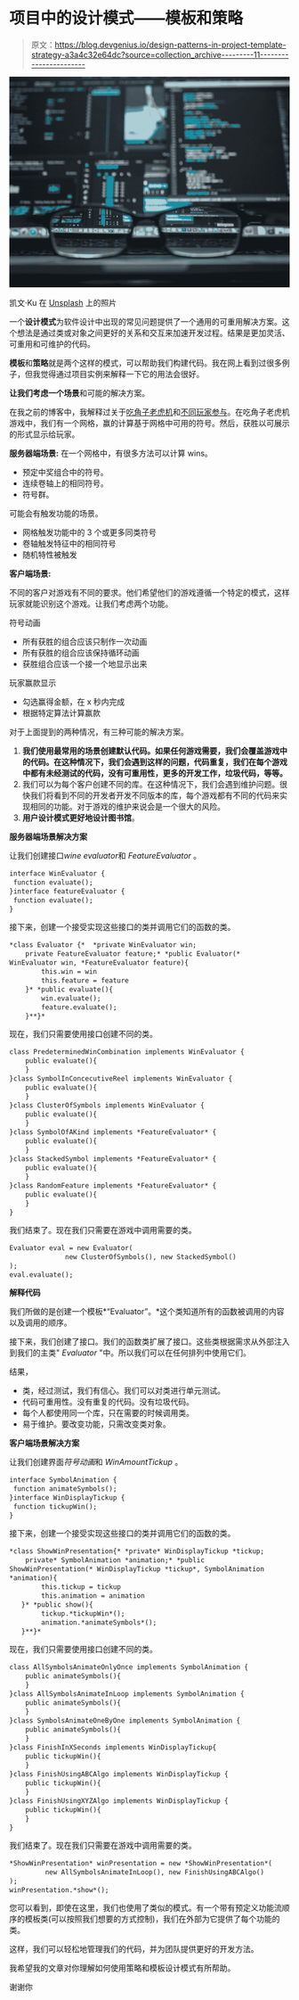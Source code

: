 # 项目中的设计模式——模板和策略

> 原文：<https://blog.devgenius.io/design-patterns-in-project-template-strategy-a3a4c32e64dc?source=collection_archive---------11----------------------->

![](img/6ff14ce16dbf1c65d92e3544c68eb34b.png)

凯文·Ku 在 [Unsplash](https://unsplash.com?utm_source=medium&utm_medium=referral) 上的照片

一个**设计模式**为软件设计中出现的常见问题提供了一个通用的可重用解决方案。这个想法是通过类或对象之间更好的关系和交互来加速开发过程。结果是更加灵活、可重用和可维护的代码。

**模板**和**策略**就是两个这样的模式，可以帮助我们构建代码。我在网上看到过很多例子，但我觉得通过项目实例来解释一下它的用法会很好。

**让我们考虑一个场景**和可能的解决方案。

在我之前的博客中，我解释过关于[吃角子老虎机](https://medium.com/@deepakjoshi14/designing-a-casino-slot-game-math-2d35d25f0a74)和[不同玩家参与](https://medium.com/@deepakjoshi14/understanding-different-players-involved-in-casino-game-development-e67ad4a7bae)。在吃角子老虎机游戏中，我们有一个网格，赢的计算基于网格中可用的符号。然后，获胜以可展示的形式显示给玩家。

**服务器端场景:**
在一个网格中，有很多方法可以计算 wins。

*   预定中奖组合中的符号。
*   连续卷轴上的相同符号。
*   符号群。

可能会有触发功能的场景。

*   网格触发功能中的 3 个或更多同类符号
*   卷轴触发特征中的相同符号
*   随机特性被触发

**客户端场景:**

不同的客户对游戏有不同的要求。他们希望他们的游戏遵循一个特定的模式，这样玩家就能识别这个游戏。让我们考虑两个功能。

符号动画

*   所有获胜的组合应该只制作一次动画
*   所有获胜的组合应该保持循环动画
*   获胜组合应该一个接一个地显示出来

玩家赢款显示

*   勾选赢得金额，在 x 秒内完成
*   根据特定算法计算赢款

对于上面提到的两种情况，有三种可能的解决方案。

1.  **我们使用最常用的场景创建默认代码。如果任何游戏需要，我们会覆盖游戏中的代码。在这种情况下，我们会遇到这样的问题，代码重复，我们在每个游戏中都有未经测试的代码，没有可重用性，更多的开发工作，垃圾代码，等等。**
2.  我们可以为每个客户创建不同的库。在这种情况下，我们会遇到维护问题。很快我们将看到不同的开发者开发不同版本的库，每个游戏都有不同的代码来实现相同的功能。对于游戏的维护来说会是一个很大的风险。
3.  **用户设计模式更好地设计图书馆**。

**服务器端场景解决方案**

让我们创建接口*wine evaluator*和 *FeatureEvaluator* 。

```
interface WinEvaluator { 
 function evaluate();
}interface featureEvaluator { 
 function evaluate();
}
```

接下来，创建一个接受实现这些接口的类并调用它们的函数的类。

```
*class Evaluator {*  *private WinEvaluator win;
    private FeatureEvaluator feature;* *public Evaluator(* WinEvaluator win, *FeatureEvaluator feature){
        this.win = win
        this.feature = feature
    }* *public evaluate(){
        win.evaluate();
        feature.evaluate();
    }**}*
```

现在，我们只需要使用接口创建不同的类。

```
class PredeterminedWinCombination implements WinEvaluator {
    public evaluate(){
    }
}class SymbolInConcecutiveReel implements WinEvaluator {
    public evaluate(){
    }
}class ClusterOfSymbols implements WinEvaluator {
    public evaluate(){
    }
}class SymbolOfAKind implements *FeatureEvaluator* {
    public evaluate(){
    }
}class StackedSymbol implements *FeatureEvaluator* {
    public evaluate(){
    }
}class RandomFeature implements *FeatureEvaluator* {
    public evaluate(){
    }
}
```

我们结束了。现在我们只需要在游戏中调用需要的类。

```
Evaluator eval = new Evaluator( 
              new ClusterOfSymbols(), new StackedSymbol() 
);
eval.evaluate();
```

**解释代码**

我们所做的是创建一个模板*“Evaluator”。*这个类知道所有的函数被调用的内容以及调用的顺序。

接下来，我们创建了接口。我们的函数类扩展了接口。这些类根据需求从外部注入到我们的主类" *Evaluator* "中。所以我们可以在任何排列中使用它们。

结果，

*   类，经过测试，我们有信心。我们可以对类进行单元测试。
*   代码可重用性。没有重复的代码。没有垃圾代码。
*   每个人都使用同一个库，只在需要的时候调用类。
*   易于维护。要改变功能，只需改变类对象。

**客户端场景解决方案**

让我们创建界面*符号动画*和 *WinAmountTickup* 。

```
interface SymbolAnimation { 
 function animateSymbols();
}interface WinDisplayTickup { 
 function tickupWin();
}
```

接下来，创建一个接受实现这些接口的类并调用它们的函数的类。

```
*class ShowWinPresentation{* *private* WinDisplayTickup *tickup;
    private* SymbolAnimation *animation;* *public ShowWinPresentation(* WinDisplayTickup *tickup*, SymbolAnimation *animation){
        this.tickup = tickup
        this.animation = animation
   }* *public show(){
        tickup.*tickupWin*();
        animation.*animateSymbols*();
   }**}*
```

现在，我们只需要使用接口创建不同的类。

```
class AllSymbolsAnimateOnlyOnce implements SymbolAnimation {
    public animateSymbols(){
    }
}class AllSymbolsAnimateInLoop implements SymbolAnimation {
    public animateSymbols(){
    }
}class SymbolsAnimateOneByOne implements SymbolAnimation {
    public animateSymbols(){
    }
}class FinishInXSeconds implements WinDisplayTickup{
    public tickupWin(){
    }
}class FinishUsingABCAlgo implements WinDisplayTickup {
    public tickupWin(){
    }
}class FinishUsingXYZAlgo implements WinDisplayTickup {
    public tickupWin(){
    }
}
```

我们结束了。现在我们只需要在游戏中调用需要的类。

```
*ShowWinPresentation* winPresentation = new *ShowWinPresentation*( 
         new AllSymbolsAnimateInLoop(), new FinishUsingABCAlgo() 
);
winPresentation.*show*();
```

您可以看到，即使在这里，我们也使用了类似的模式。有一个带有预定义功能流顺序的模板类(可以按照我们想要的方式控制)，我们在外部为它提供了每个功能的类。

这样，我们可以轻松地管理我们的代码，并为团队提供更好的开发方法。

我希望我的文章对你理解如何使用策略和模板设计模式有所帮助。

谢谢你